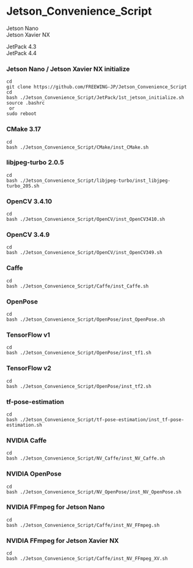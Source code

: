 # Jetson_Convenience_Script
  
Jetson Nano  
Jetson Xavier NX  
  
JetPack 4.3  
JetPack 4.4  
  
### Jetson Nano / Jetson Xavier NX initialize
```
cd
git clone https://github.com/FREEWING-JP/Jetson_Convenience_Script
cd
bash ./Jetson_Convenience_Script/JetPack/1st_jetson_initialize.sh
source .bashrc
 or 
sudo reboot
```

### CMake 3.17
```
cd
bash ./Jetson_Convenience_Script/CMake/inst_CMake.sh
```

### libjpeg-turbo 2.0.5
```
cd
bash ./Jetson_Convenience_Script/libjpeg-turbo/inst_libjpeg-turbo_205.sh
```

### OpenCV 3.4.10
```
cd
bash ./Jetson_Convenience_Script/OpenCV/inst_OpenCV3410.sh
```

### OpenCV 3.4.9
```
cd
bash ./Jetson_Convenience_Script/OpenCV/inst_OpenCV349.sh
```

### Caffe
```
cd
bash ./Jetson_Convenience_Script/Caffe/inst_Caffe.sh
```

### OpenPose
```
cd
bash ./Jetson_Convenience_Script/OpenPose/inst_OpenPose.sh
```

### TensorFlow v1
```
cd
bash ./Jetson_Convenience_Script/OpenPose/inst_tf1.sh
```

### TensorFlow v2
```
cd
bash ./Jetson_Convenience_Script/OpenPose/inst_tf2.sh
```

### tf-pose-estimation
```
cd
bash ./Jetson_Convenience_Script/tf-pose-estimation/inst_tf-pose-estimation.sh
```

### NVIDIA Caffe
```
cd
bash ./Jetson_Convenience_Script/NV_Caffe/inst_NV_Caffe.sh
```

### NVIDIA OpenPose
```
cd
bash ./Jetson_Convenience_Script/NV_OpenPose/inst_NV_OpenPose.sh
```

### NVIDIA FFmpeg for Jetson Nano
```
cd
bash ./Jetson_Convenience_Script/Caffe/inst_NV_FFmpeg.sh
```

### NVIDIA FFmpeg for Jetson Xavier NX
```
cd
bash ./Jetson_Convenience_Script/Caffe/inst_NV_FFmpeg_XV.sh
```

